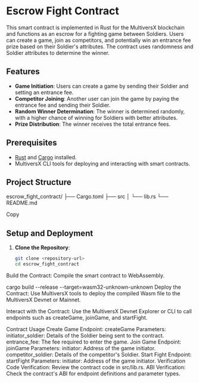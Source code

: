 # Escrow Fight Contract

This smart contract is implemented in Rust for the MultiversX blockchain and functions as an escrow for a fighting game between Soldiers. Users can create a game, join as competitors, and potentially win an entrance fee prize based on their Soldier's attributes. The contract uses randomness and Soldier attributes to determine the winner.

## Features

- **Game Initiation**: Users can create a game by sending their Soldier and setting an entrance fee.
- **Competitor Joining**: Another user can join the game by paying the entrance fee and sending their Soldier.
- **Random Winner Determination**: The winner is determined randomly, with a higher chance of winning for Soldiers with better attributes.
- **Prize Distribution**: The winner receives the total entrance fees.

## Prerequisites

- [Rust](https://www.rust-lang.org/) and [Cargo](https://doc.rust-lang.org/cargo/) installed.
- MultiversX CLI tools for deploying and interacting with smart contracts.

## Project Structure
escrow_fight_contract/
├── Cargo.toml
├── src
│ └── lib.rs
└── README.md

Copy

## Setup and Deployment

1. **Clone the Repository**:
   ```bash
   git clone <repository-url>
   cd escrow_fight_contract
Build the Contract: Compile the smart contract to WebAssembly.

cargo build --release --target=wasm32-unknown-unknown
Deploy the Contract: Use MultiversX tools to deploy the compiled Wasm file to the MultiversX Devnet or Mainnet.

Interact with the Contract: Use the MultiversX Devnet Explorer or CLI to call endpoints such as createGame, joinGame, and startFight.

Contract Usage
Create Game
Endpoint: createGame
Parameters:
initiator_soldier: Details of the Soldier being sent to the contract.
entrance_fee: The fee required to enter the game.
Join Game
Endpoint: joinGame
Parameters:
initiator: Address of the game initiator.
competitor_soldier: Details of the competitor's Soldier.
Start Fight
Endpoint: startFight
Parameters:
initiator: Address of the game initiator.
Verification
Code Verification: Review the contract code in src/lib.rs.
ABI Verification: Check the contract's ABI for endpoint definitions and parameter types.